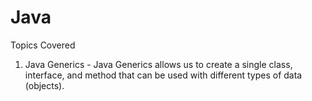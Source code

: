 # Java

Topics Covered
1. Java Generics - Java Generics allows us to create a single class, interface, and method that can be used with different types of data (objects).
